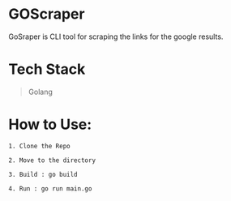 # GOScraper

GoSraper is CLI tool for scraping the links for the google results.

# Tech Stack

> Golang

# How to Use:

```
1. Clone the Repo

2. Move to the directory

3. Build : go build

4. Run : go run main.go

```
